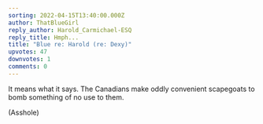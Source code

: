 ```yaml
---
sorting: 2022-04-15T13:40:00.000Z
author: ThatBlueGirl
reply_author: Harold_Carmichael-ESQ
reply_title: Hmph...
title: "Blue re: Harold (re: Dexy)"
upvotes: 47
downvotes: 1
comments: 0
---
```

It means what it says. The Canadians make oddly convenient scapegoats to bomb something of no use to them.

(Asshole)